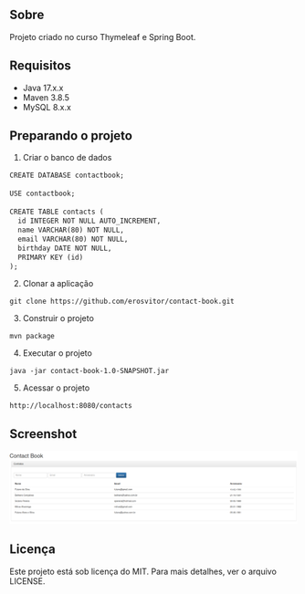 ## Sobre
Projeto criado no curso Thymeleaf e Spring Boot.

## Requisitos
* Java 17.x.x
* Maven 3.8.5
* MySQL 8.x.x

## Preparando o projeto
1. Criar o banco de dados
```
CREATE DATABASE contactbook;

USE contactbook;

CREATE TABLE contacts (
  id INTEGER NOT NULL AUTO_INCREMENT,
  name VARCHAR(80) NOT NULL,
  email VARCHAR(80) NOT NULL,
  birthday DATE NOT NULL,
  PRIMARY KEY (id)
);
```

2. Clonar a aplicação
```
git clone https://github.com/erosvitor/contact-book.git
```

3. Construir o projeto
```
mvn package
```

4. Executar o projeto
```
java -jar contact-book-1.0-SNAPSHOT.jar
```

5. Acessar o projeto
```
http://localhost:8080/contacts
```

## Screenshot
![](contact-book.png)

## Licença
Este projeto está sob licença do MIT. Para mais detalhes, ver o arquivo LICENSE.